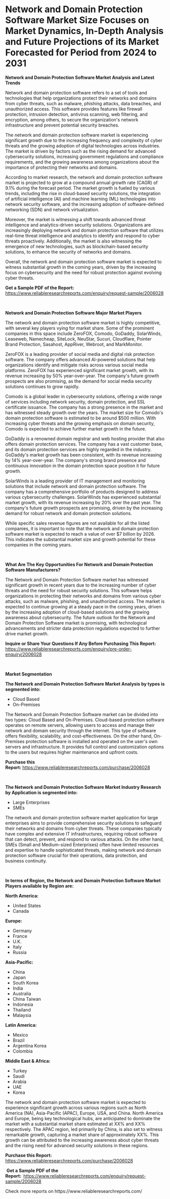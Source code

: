 <p><h1>Network and Domain Protection Software Market Size Focuses on Market Dynamics, In-Depth Analysis and Future Projections of its Market Forecasted for Period from 2024 to 2031</h1></p><p><strong>Network and Domain Protection Software Market Analysis and Latest Trends</strong></p>
<p><p>Network and domain protection software refers to a set of tools and technologies that help organizations protect their networks and domains from cyber threats, such as malware, phishing attacks, data breaches, and unauthorized access. This software provides features like firewall protection, intrusion detection, antivirus scanning, web filtering, and encryption, among others, to secure the organization's network infrastructure and prevent potential security breaches.</p><p>The network and domain protection software market is experiencing significant growth due to the increasing frequency and complexity of cyber threats and the growing adoption of digital technologies across industries. The market is driven by factors such as the rising demand for advanced cybersecurity solutions, increasing government regulations and compliance requirements, and the growing awareness among organizations about the importance of protecting their networks and domains.</p><p>According to market research, the network and domain protection software market is projected to grow at a compound annual growth rate (CAGR) of 9.1% during the forecast period. The market growth is fueled by various trends, including the rise in cloud-based security solutions, the integration of artificial intelligence (AI) and machine learning (ML) technologies into network security software, and the increasing adoption of software-defined networking (SDN) and network virtualization.</p><p>Moreover, the market is witnessing a shift towards advanced threat intelligence and analytics-driven security solutions. Organizations are increasingly deploying network and domain protection software that utilizes real-time threat intelligence and analytics to identify and respond to cyber threats proactively. Additionally, the market is also witnessing the emergence of new technologies, such as blockchain-based security solutions, to enhance the security of networks and domains.</p><p>Overall, the network and domain protection software market is expected to witness substantial growth in the coming years, driven by the increasing focus on cybersecurity and the need for robust protection against evolving cyber threats.</p></p>
<p><strong>Get a Sample PDF of the Report:&nbsp;</strong> <a href="https://www.reliableresearchreports.com/enquiry/request-sample/2006028">https://www.reliableresearchreports.com/enquiry/request-sample/2006028</a></p>
<p>&nbsp;</p>
<p><strong>Network and Domain Protection Software Major Market Players</strong></p>
<p><p>The network and domain protection software market is highly competitive, with several key players vying for market share. Some of the prominent companies in this space include ZeroFOX, Comodo, GoDaddy, SolarWinds, Leaseweb, Namecheap, SiteLock, NeuStar, Sucuri, Cloudflare, Pointer Brand Protection, Sasahost, AppRiver, Webroot, and MarkMonitor.</p><p>ZeroFOX is a leading provider of social media and digital risk protection software. The company offers advanced AI-powered solutions that help organizations identify and mitigate risks across various social media platforms. ZeroFOX has experienced significant market growth, with its revenue increasing by 50% year-over-year. The company's future growth prospects are also promising, as the demand for social media security solutions continues to grow rapidly.</p><p>Comodo is a global leader in cybersecurity solutions, offering a wide range of services including network security, domain protection, and SSL certificate issuance. The company has a strong presence in the market and has witnessed steady growth over the years. The market size for Comodo's domain protection software is estimated to be around $500 million. With increasing cyber threats and the growing emphasis on domain security, Comodo is expected to achieve further market growth in the future.</p><p>GoDaddy is a renowned domain registrar and web hosting provider that also offers domain protection services. The company has a vast customer base, and its domain protection services are highly regarded in the industry. GoDaddy's market growth has been consistent, with its revenue increasing by 14% year-over-year. The company's strong brand presence and continuous innovation in the domain protection space position it for future growth.</p><p>SolarWinds is a leading provider of IT management and monitoring solutions that include network and domain protection software. The company has a comprehensive portfolio of products designed to address various cybersecurity challenges. SolarWinds has experienced substantial market growth, with its revenue increasing by 20% over the past year. The company's future growth prospects are promising, driven by the increasing demand for robust network and domain protection solutions.</p><p>While specific sales revenue figures are not available for all the listed companies, it is important to note that the network and domain protection software market is expected to reach a value of over $7 billion by 2026. This indicates the substantial market size and growth potential for these companies in the coming years.</p></p>
<p>&nbsp;</p>
<p><strong>What Are The Key Opportunities For Network and Domain Protection Software Manufacturers?</strong></p>
<p><p>The Network and Domain Protection Software market has witnessed significant growth in recent years due to the increasing number of cyber threats and the need for robust security solutions. This software helps organizations in protecting their networks and domains from various cyber attacks, such as malware, phishing, and unauthorized access. The market is expected to continue growing at a steady pace in the coming years, driven by the increasing adoption of cloud-based solutions and the growing awareness about cybersecurity. The future outlook for the Network and Domain Protection Software market is promising, with technological advancements and stricter data protection regulations expected to further drive market growth.</p></p>
<p><strong>Inquire or Share Your Questions If Any Before Purchasing This Report:</strong> <a href="https://www.reliableresearchreports.com/enquiry/pre-order-enquiry/2006028">https://www.reliableresearchreports.com/enquiry/pre-order-enquiry/2006028</a></p>
<p>&nbsp;</p>
<p><strong>Market Segmentation</strong></p>
<p><strong>The Network and Domain Protection Software Market Analysis by types is segmented into:</strong></p>
<p><ul><li>Cloud Based</li><li>On-Premises</li></ul></p>
<p><p>The Network and Domain Protection Software market can be divided into two types: Cloud Based and On-Premises. Cloud-based protection software operates on remote servers, allowing users to access and manage their network and domain security through the internet. This type of software offers flexibility, scalability, and cost-effectiveness. On the other hand, On-Premises protection software is installed and operated on the user's own servers and infrastructure. It provides full control and customization options to the users but requires higher maintenance and upfront costs.</p></p>
<p><strong>Purchase this Report:&nbsp;</strong><a href="https://www.reliableresearchreports.com/purchase/2006028">https://www.reliableresearchreports.com/purchase/2006028</a></p>
<p>&nbsp;</p>
<p><strong>The Network and Domain Protection Software Market Industry Research by Application is segmented into:</strong></p>
<p><ul><li>Large Enterprises</li><li>SMEs</li></ul></p>
<p><p>The network and domain protection software market application for large enterprises aims to provide comprehensive security solutions to safeguard their networks and domains from cyber threats. These companies typically have complex and extensive IT infrastructures, requiring robust software that can detect, prevent, and respond to various attacks. On the other hand, SMEs (Small and Medium-sized Enterprises) often have limited resources and expertise to handle sophisticated threats, making network and domain protection software crucial for their operations, data protection, and business continuity.</p></p>
<p>&nbsp;</p>
<p><strong>In terms of Region, the Network and Domain Protection Software Market Players available by Region are:</strong></p>
<p>
    <p> <strong> North America: </strong>
        <ul>
            <li>United States</li>
            <li>Canada</li>
        </ul>
        </p> 
    <p> <strong> Europe: </strong>
        <ul>
            <li>Germany</li>
            <li>France</li>
            <li>U.K.</li>
            <li>Italy</li>
            <li>Russia</li>
        </ul>
        </p> 
    <p> <strong> Asia-Pacific: </strong>
        <ul>
            <li>China</li>
            <li>Japan</li>
            <li>South Korea</li>
            <li>India</li>
            <li>Australia</li>
            <li>China Taiwan</li>
            <li>Indonesia</li>
            <li>Thailand</li>
            <li>Malaysia</li>
        </ul>
        </p> 
    <p> <strong> Latin America: </strong>
        <ul>
            <li>Mexico</li>
            <li>Brazil</li>
            <li>Argentina Korea</li>
            <li>Colombia</li>
        </ul>
        </p> 
    <p> <strong> Middle East & Africa: </strong>
        <ul>
            <li>Turkey</li>
            <li>Saudi</li>
            <li>Arabia</li>
            <li>UAE</li>
            <li>Korea</li>
        </ul>
    </p>
    </p>
<p><p>The network and domain protection software market is expected to experience significant growth across various regions such as North America (NA), Asia-Pacific (APAC), Europe, USA, and China. North America and Europe, being key technological hubs, are anticipated to dominate the market with a substantial market share estimated at XX% and XX% respectively. The APAC region, led primarily by China, is also set to witness remarkable growth, capturing a market share of approximately XX%. This growth can be attributed to the increasing awareness about cyber threats and the rising need for advanced security solutions in these regions.</p></p>
<p><strong>Purchase this Report: </strong><a href="https://www.reliableresearchreports.com/purchase/2006028">https://www.reliableresearchreports.com/purchase/2006028</a></p>
<p>&nbsp;<strong>Get a Sample PDF of the Report:&nbsp;&nbsp;</strong><a href="https://www.reliableresearchreports.com/enquiry/request-sample/2006028">https://www.reliableresearchreports.com/enquiry/request-sample/2006028</a></p>
<p><strong></strong></p>
<p>Check more reports on https://www.reliableresearchreports.com/</p>